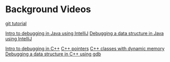 # Background Videos

[git tutorial](https://www.youtube.com/watch?v=USjZcfj8yxE)

[Intro to debugging in Java using IntelliJ]()
[Debugging a data structure in Java using IntelliJ]()

[Intro to debugging in C++]()
[C++ pointers]()
[C++ classes with dynamic memory]()
[Debugging a data structure in C++ using gdb]()

